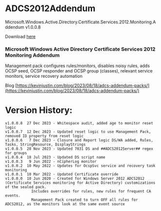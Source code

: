# ADCS2012Addendum
Microsoft.Windows.Active.Directory.Certificate.Services.2012.Monitoring.Addendum v1.0.0.8

Download [here](https://github.com/theKevinJustin/ADCS2012Addendum/blob/main/Microsoft.Windows.Active.Directory.Certificate.Services.2012.Monitoring.Addendum.xml)

### Microsoft Windows Active Directory Certificate Services 2012 Monitoring Addendum
Management pack configures rules/monitors, disables noisy rules, adds OCSP seed, OCSP responder and OCSP group (classes), relevant service monitors, service recovery automation

Blog [https://kevinjustin.com/blog/2023/08/18/adcs-addendum-packs/](https://kevinjustin.com/blog/2023/08/18/adcs-addendum-packs/)

# Version History:
```
v1.0.0.8  27 Dec 2023 - Whitespace audit, added age to monitor reset logic
v1.0.0.7  12 Dec 2023 - Updated reset logic to use Management Pack, removed ID property from reset logic
v1.0.0.6   7 Dec 2023 - Closure and Report logic DS/WA added, Rules, Tasks, StringResource, DisplayStrings
v1.0.0.5  28 Nov 2023 - Updated 7031 DS and ##ADCS2012Server## regex for groups
v1.0.0.4  18 Jul 2023 - Updated DS script name
v1.0.0.3   9 Jun 2022 - nCipherLog monitor
v1.0.0.2  10 May 2022 - Updates for OcspSvc service and recovery task monitoring
v1.0.0.1  10 Mar 2022 - Updated Certificate override		  
v1.0.0.0  10 Jun 2020 - Created for Windows Server 2012 ADCS2012 (Certificate Services monitoring for Active Directory) customizations of the sealed pack.
			Includes overrides for rules, new rules for frequent CA events.
			Management Pack created to turn OFF all rules for ADCS2012, as the monitors look at the same event source
```

